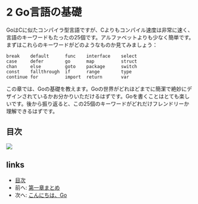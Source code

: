 # 2 Go言語の基礎

GoはCに似たコンパイラ型言語ですが、Cよりもコンパイル速度は非常に速く、言語のキーワードもたったの25個です。アルファベットよりも少なく簡単です。まずはこれらのキーワードがどのようなものか見てみましょう：

```
break    default      func    interface    select
case     defer        go      map          struct
chan     else         goto    package      switch
const    fallthrough  if      range        type
continue for          import  return       var
```

この章では、Goの基礎を教えます。Goの世界がどれほどまでに簡潔で絶妙にデザインされているかお分かりいただけるはずです。Goを書くことはとても楽しいです。後から振り返ると、この25個のキーワードがどれだけフレンドリーか理解できるはずです。

## 目次

![](images/navi2.png)

## links

* [目次](preface.md)
* 前へ: [第一章まとめ](01.5.md)
* 次へ: [こんにちは、Go](02.1.md)
